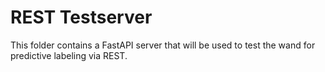# REST Testserver

This folder contains a FastAPI server that will be used to test the wand for predictive
labeling via REST.